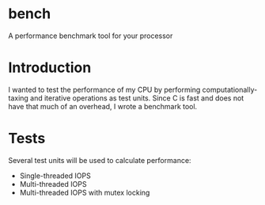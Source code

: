 # bench

A performance benchmark tool for your processor

# Introduction

I wanted to test the performance of my CPU by performing computationally-taxing and iterative operations as test units. Since C is fast and does not have that much of an overhead, I wrote a benchmark tool.

# Tests

Several test units will be used to calculate performance:

* Single-threaded IOPS
* Multi-threaded IOPS
* Multi-threaded IOPS with mutex locking
